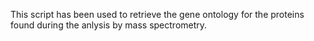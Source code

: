 This script has been used to retrieve the gene ontology for the proteins found during the anlysis by mass spectrometry. 
